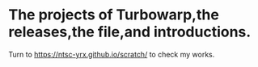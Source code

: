# The projects of Turbowarp,the releases,the file,and introductions.

Turn to https://ntsc-yrx.github.io/scratch/ to check my works.
